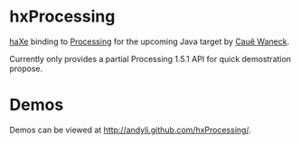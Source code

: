 # hxProcessing

[haXe](http://haxe.org/) binding to [Processing](http://processing.org/) for the upcoming Java target by [Cauê Waneck](http://twitter.com/cwaneck).

Currently only provides a partial Processing 1.5.1 API for quick demostration propose.

# Demos

Demos can be viewed at http://andyli.github.com/hxProcessing/.